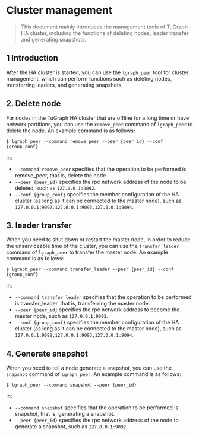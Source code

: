 # Cluster management

> This document mainly introduces the management tools of TuGraph HA cluster, including the functions of deleting nodes, leader transfer and generating snapshots.

## 1 Introduction

After the HA cluster is started, you can use the `lgraph_peer` tool for cluster management, which can perform functions such as deleting nodes, transferring leaders, and generating snapshots.

## 2. Delete node

For nodes in the TuGraph HA cluster that are offline for a long time or have network partitions, you can use the `remove_peer` command of `lgraph_peer` to delete the node. An example command is as follows:
```shell
$ lgraph_peer --command remove_peer --peer {peer_id} --conf {group_conf}
```

in:

- `--command remove_peer` specifies that the operation to be performed is remove_peer, that is, delete the node.
- `--peer {peer_id}` specifies the rpc network address of the node to be deleted, such as `127.0.0.1:9092`.
- `--conf {group_conf}` specifies the member configuration of the HA cluster (as long as it can be connected to the master node), such as `127.0.0.1:9092,127.0.0.1:9093,127.0.0.1:9094`.

## 3. leader transfer

When you need to shut down or restart the master node, in order to reduce the unserviceable time of the cluster, you can use the `transfer_leader` command of `lgraph_peer` to transfer the master node. An example command is as follows:

```shell
$ lgraph_peer --command transfer_leader --peer {peer_id} --conf {group_conf}
```

in:

- `--command transfer_leader` specifies that the operation to be performed is transfer_leader, that is, transferring the master node.
- `--peer {peer_id}` specifies the rpc network address to become the master node, such as `127.0.0.1:9092`.
- `--conf {group_conf}` specifies the member configuration of the HA cluster (as long as it can be connected to the master node), such as `127.0.0.1:9092,127.0.0.1:9093,127.0.0.1:9094`.

## 4. Generate snapshot

When you need to tell a node generate a snapshot, you can use the `snapshot` command of `lgraph_peer`. An example command is as follows:

```shell
$ lgraph_peer --command snapshot --peer {peer_id}
```

in:

- `--command snapshot` specifies that the operation to be performed is snapshot, that is, generating a snapshot.
- `--peer {peer_id}` specifies the rpc network address of the node to generate a snapshot, such as `127.0.0.1:9092`.